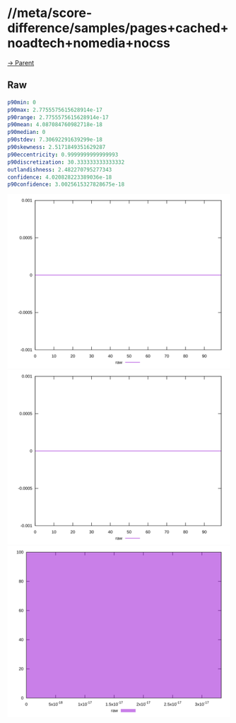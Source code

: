
# //meta/score-difference/samples/pages+cached+noadtech+nomedia+nocss

[→ Parent](../..)


## Raw


```yaml
p90min: 0
p90max: 2.7755575615628914e-17
p90range: 2.7755575615628914e-17
p90mean: 4.087084760982718e-18
p90median: 0
p90stdev: 7.30692291639299e-18
p90skewness: 2.5171849351629287
p90eccentricity: 0.9999999999999993
p90discretization: 30.333333333333332
outlandishness: 2.482270795277343
confidence: 4.020828223389036e-18
p90confidence: 3.0025615327828675e-18

```

![PLOT: raw-values](./raw/values.svg)![PLOT: raw-sorted](./raw/sorted.svg)![PLOT: raw-histogram](./raw/histogram.svg)